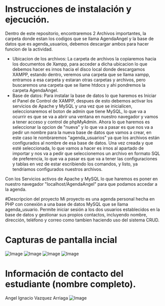 # Instrucciones de instalación y ejecución.

Dentro de este repositorio, encontraremos 2 Archivos importantes, la carpeta donde estan los codigos que se llama AgendaAngel y la base de datos que es agenda_usuarios, debemos descargar ambos para hacer funcion de la actividad.
- Ubicacion de los archivos:
La carpeta de archivos la copiaremos hacia los documentos de Xampp, para acceder a dicha ubicacion lo que debemos hacer es irnos hacia el disco local donde descargamos XAMPP, estando dentro, veremos una carpeta que se llama xampp, entramos a esa carpeta y estaran otras carpetas y archivos, pero buscaremos una carpeta que se llame htdocs y ahi pondremos la carpeta AgendaAngel.
- Base de datos:
Para instalar la base de datos lo que haremos es Iniciar el Panel de Control de XAMPP, despues de esto debemos activar los servicios de Apache y MySQL y una vez que se inicialicen, seleccionaremos el boton de admin que tiene MySQL, lo que va a ocurrir es que se va a abrir una ventana en nuestro navegador y vamos a tener acceso y control de  phpMyAdmin. Ahora lo que haremos es seleccionar la opcion de "nueva" y lo que va a pasar es que nos va a pedir un nombre para la nueva base de datos que vamos a crear, en este caso le nombraremos "agenda_usuarios" ya que los archivos están configurados al nombre de esa base de datos. Una vez creada y que esté seleccionada, lo que vamos a hacer es irnos al apartado de importar y nos va a pedir que seleccionemos un archivo en formato SQL de preferencia, lo que va a pasar es que va a tener las configuraciones y tablas en vez de estar escribiendo los comandos, y listo, ya tendriamos configurados nuestros archivos.

Con los Servicios activos de Apache y MySQL lo que haremos es poner en nuestro navegador "localhost/AgendaAngel" para que podamos accedar a la agenda.

#Descripcion del proyecto
Mi proyecto es una agenda personal hecha en PHP con conexión a una base de datos MySQL que se llama agenda_usuario. Permite iniciar sesión a los dos usuarios establecidos en la base de datos y gestionar sus propios contactos, incluyendo nombre, dirección, teléfono y correo como tambien haciendo uso del sistema CRUD.

# Capturas de pantalla incial
![Image](https://github.com/user-attachments/assets/9c3c3196-68ae-4c7f-b98c-fe2497e44046)
![Image](https://github.com/user-attachments/assets/a33deb88-0a9e-4636-a535-f5749d534d3a)
![Image](https://github.com/user-attachments/assets/7dfd5e3c-763d-47f4-ae15-a603ce3c5679)
![Image](https://github.com/user-attachments/assets/0ec1428d-4e07-4228-b439-0089b3e6cd9a)

# Información de contacto del estudiante (nombre completo).
Angel Ignacio Vazquez Arriaga
![Image](https://github.com/user-attachments/assets/4d764162-41cf-44e4-9b8f-7dfa07e1207f)
